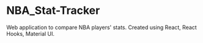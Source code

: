 # NBA_Stat-Tracker
Web application to compare NBA players' stats. Created using React, React Hooks, Material UI.
